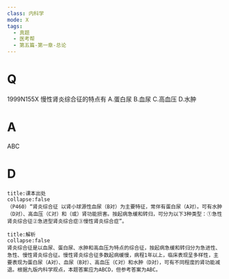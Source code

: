 ```yaml
---
class: 内科学
mode: X
tags:
  - 真题
  - 医考帮
  - 第五篇-第一章-总论
---
```


# Q
1999N155X 慢性肾炎综合征的特点有
A.蛋白尿
B.血尿
C.高血压
D.水肿

# A
ABC
# D
```ad-note
title:课本出处
collapse:false
（P460）“肾炎综合征 以肾小球源性血尿（B对）为主要特征，常伴有蛋白尿（A对）。可有水肿（D对）、高血压（C对）和（或）肾功能损害。按起病急缓和转归，可分为以下3种类型：①急性肾炎综合征②急进型肾炎综合症③慢性肾炎综合症”。
```

```ad-summary
title:解析
collapse:false
肾炎综合征是以血尿、蛋白尿、水肿和高血压为特点的综合征，按起病急缓和转归分为急进性、急性、慢性肾炎综合征。慢性肾炎综合征多数起病缓慢，病程1年以上，临床表现呈多样性，主要表现为蛋白尿（A对）、血尿（B对）、高血压（C对）和水肿（D对），可有不同程度的肾功能减退。根据九版内科学观点，本题答案应为ABCD，但参考答案为ABC。
```

